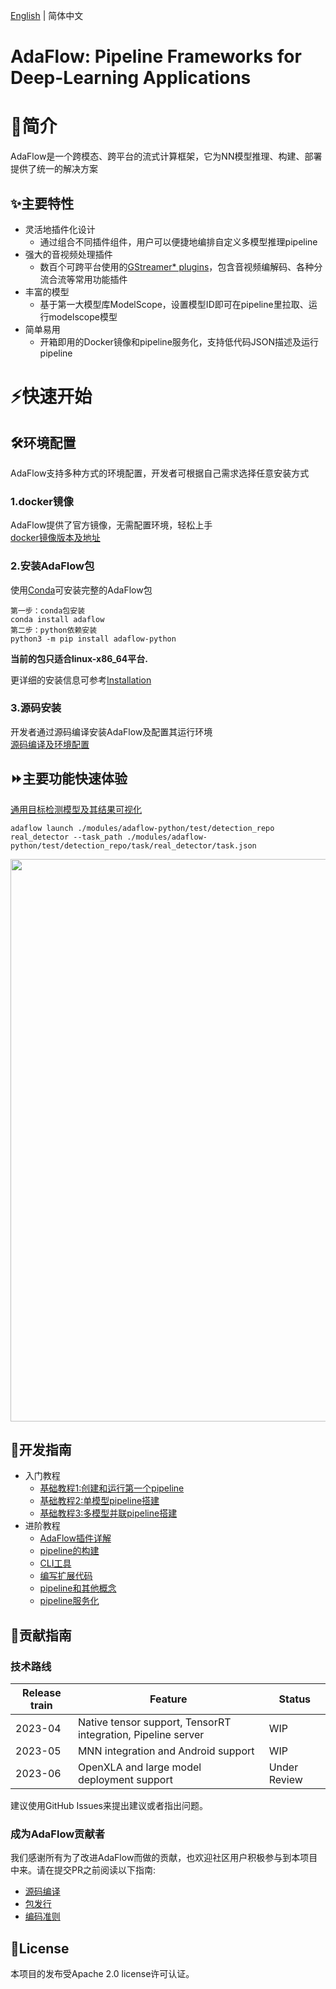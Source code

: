 [English](README_EN.md) | 简体中文

# **AdaFlow: Pipeline Frameworks for Deep-Learning Applications**


# 📘简介

AdaFlow是一个跨模态、跨平台的流式计算框架，它为NN模型推理、构建、部署提供了统一的解决方案

## ✨主要特性

- 灵活地插件化设计
  * 通过组合不同插件组件，用户可以便捷地编排自定义多模型推理pipeline
- 强大的音视频处理插件
  * 数百个可跨平台使用的[GStreamer* plugins](https://gstreamer.freedesktop.org/documentation/plugins_doc.html)，包含音视频编解码、各种分流合流等常用功能插件
- 丰富的模型 
  * 基于第一大模型库ModelScope，设置模型ID即可在pipeline里拉取、运行modelscope模型
- 简单易用
  * 开箱即用的Docker镜像和pipeline服务化，支持低代码JSON描述及运行pipeline



# ⚡️快速开始
## 🛠️环境配置
AdaFlow支持多种方式的环境配置，开发者可根据自己需求选择任意安装方式

### 1.docker镜像
AdaFlow提供了官方镜像，无需配置环境，轻松上手  
[docker镜像版本及地址](./docs/user_guide/docker_images.md)

### 2.安装AdaFlow包
使用[Conda](https://conda.io/)可安装完整的AdaFlow包

```
第一步：conda包安装
conda install adaflow
第二步：python依赖安装
python3 -m pip install adaflow-python
```
**当前的包只适合linux-x86_64平台.**

更详细的安装信息可参考[Installation](./docs/user_guide/installation.md)

### 3.源码安装
开发者通过源码编译安装AdaFlow及配置其运行环境  
[源码编译及环境配置](./docs/contribution_guide/build_from_source.md)

## ⏩主要功能快速体验
[通用目标检测模型及其结果可视化](./modules/adaflow-python/test/detection_repo/pipelines/real_detector/pipeline.json)

```shell
adaflow launch ./modules/adaflow-python/test/detection_repo real_detector --task_path ./modules/adaflow-python/test/detection_repo/task/real_detector/task.json 
```
<div align="center"><img src="./docs/user_guide/images/output.gif" width=900/></div>

## 📖开发指南

- 入门教程
  * [基础教程1:创建和运行第一个pipeline](docs/user_guide/tutorials/basic_tutorial_1.md)
  * [基础教程2:单模型pipeline搭建](docs/user_guide/tutorials/basic_tutorial_2.md)
  * [基础教程3:多模型并联pipeline搭建](docs/user_guide/tutorials/basic_tutorial_3.md)
- 进阶教程
  * [AdaFlow插件详解](./docs/user_guide/built_in_elements.md)
  * [pipeline的构建](./docs/user_guide/composing_a_pipeline.md)
  * [CLI工具](./docs/user_guide/cli.md)
  * [编写扩展代码](./docs/user_guide/python_extension.md)
  * [pipeline和其他概念](./docs/user_guide/concept.md)
  * [pipeline服务化](./docs/user_guide/pipeline_server.md)


## 🙌贡献指南

### 技术路线

| Release train | Feature                                                      | Status       |
|---------------|--------------------------------------------------------------|--------------|
| 2023-04       | Native tensor support, TensorRT integration, Pipeline server | WIP          |
| 2023-05       | MNN integration and Android support                          | WIP          |
| 2023-06       | OpenXLA and large model deployment support                   | Under Review |

建议使用GitHub Issues来提出建议或者指出问题。

### 成为AdaFlow贡献者

我们感谢所有为了改进AdaFlow而做的贡献，也欢迎社区用户积极参与到本项目中来。请在提交PR之前阅读以下指南:

* [源码编译](docs/contribution_guide/build_from_source.md)
* [包发行](./docs/contribution_guide/releasing.md)
* [编码准则](./docs/contribution_guide/coding_guidelines.md)

## 📄License
本项目的发布受Apache 2.0 license许可认证。
